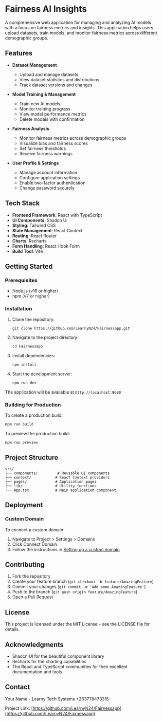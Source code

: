 # Fairness AI Insights

A comprehensive web application for managing and analyzing AI models with a focus on fairness metrics and insights. This application helps users upload datasets, train models, and monitor fairness metrics across different demographic groups.

## Features

- **Dataset Management**
  - Upload and manage datasets
  - View dataset statistics and distributions
  - Track dataset versions and changes

- **Model Training & Management**
  - Train new AI models
  - Monitor training progress
  - View model performance metrics
  - Delete models with confirmation

- **Fairness Analysis**
  - Monitor fairness metrics across demographic groups
  - Visualize bias and fairness scores
  - Set fairness thresholds
  - Receive fairness warnings

- **User Profile & Settings**
  - Manage account information
  - Configure application settings
  - Enable two-factor authentication
  - Change password securely

## Tech Stack

- **Frontend Framework**: React with TypeScript
- **UI Components**: Shadcn UI
- **Styling**: Tailwind CSS
- **State Management**: React Context
- **Routing**: React Router
- **Charts**: Recharts
- **Form Handling**: React Hook Form
- **Build Tool**: Vite

## Getting Started

### Prerequisites

- Node.js (v16 or higher)
- npm (v7 or higher)

### Installation

1. Clone the repository:
   ```bash
   git clone https://github.com/LearnyN24/Fairnessapp.git
   ```

2. Navigate to the project directory:
   ```bash
   cd Fairnessapp
   ```

3. Install dependencies:
   ```bash
   npm install
   ```

4. Start the development server:
   ```bash
   npm run dev
   ```

The application will be available at `http://localhost:8080`

### Building for Production

To create a production build:

```bash
npm run build
```

To preview the production build:

```bash
npm run preview
```

## Project Structure

```
src/
├── components/         # Reusable UI components
├── context/           # React Context providers
├── pages/             # Application pages
├── lib/               # Utility functions
└── App.tsx            # Main application component
```

## Deployment



### Custom Domain

To connect a custom domain:
1. Navigate to Project > Settings > Domains
2. Click Connect Domain
3. Follow the instructions in [Setting up a custom domain](https://docs.lovable.dev/tips-tricks/custom-domain#step-by-step-guide)

## Contributing

1. Fork the repository
2. Create your feature branch (`git checkout -b feature/AmazingFeature`)
3. Commit your changes (`git commit -m 'Add some AmazingFeature'`)
4. Push to the branch (`git push origin feature/AmazingFeature`)
5. Open a Pull Request

## License

This project is licensed under the MIT License - see the LICENSE file for details.

## Acknowledgments

- Shadcn UI for the beautiful component library
- Recharts for the charting capabilities
- The React and TypeScript communities for their excellent documentation and tools

## Contact

Your Name - Learny Tech Systems +263778473316

Project Link: [https://github.com/LearnyN24/Fairnessapp](https://github.com/LearnyN24/Fairnessapp)

